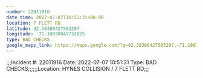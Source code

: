 ```yaml
---
number: 22011916
date_time: 2022-07-07T10:51:31+00:00
location: 7 FLETT RD
latitude: 42.38380427583297
longitude: -71.18070049732025
type: BAD CHECKS
google_maps_link: https://maps.google.com/?q=42.38380427583297,-71.18070049732025
---
```


;;;Incident #: 22011916   Date: 2022-07-07 10:51:31   Type: BAD CHECKS;;;;;;Location: HYNES COLLISION / 7 FLETT RD;;;

